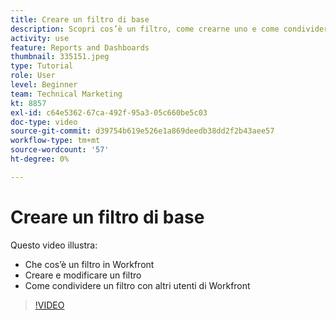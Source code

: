 ```yaml
---
title: Creare un filtro di base
description: Scopri cos’è un filtro, come crearne uno e come condividerlo con altri utenti in Workfront.
activity: use
feature: Reports and Dashboards
thumbnail: 335151.jpeg
type: Tutorial
role: User
level: Beginner
team: Technical Marketing
kt: 8857
exl-id: c64e5362-67ca-492f-95a3-05c660be5c03
doc-type: video
source-git-commit: d39754b619e526e1a869deedb38dd2f2b43aee57
workflow-type: tm+mt
source-wordcount: '57'
ht-degree: 0%

---
```


# Creare un filtro di base

Questo video illustra:

* Che cos’è un filtro in Workfront
* Creare e modificare un filtro
* Come condividere un filtro con altri utenti di Workfront

>[!VIDEO](https://video.tv.adobe.com/v/335151/?quality=12)
